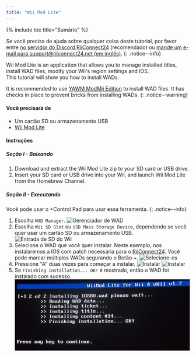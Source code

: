 ```yaml
---
title: "Wii Mod Lite"
---
```


{% include toc title="Sumário" %}

Se você precisa de ajuda sobre qualquer coisa deste tutorial, por favor entre [no servidor do Discord RiiConnect24](https://discord.gg/rc24) (recomendado) ou [mande um e-mail para support@riiconnect24.net (em inglês)](mailto:support@riiconnect24.net).
{: .notice--info}

Wii Mod Lite is an application that allows you to manage installed titles, install WAD files, modify your Wii's region settings and IOS. <br> This tutorial will show you how to install WADs.

It is recommended to use [YAWM ModMii Edition](yawmme) to install WAD files. It has checks in place to prevent bricks from installing WADs.
{: .notice--warning}

#### Você precisará de
* Um cartão SD ou armazenamento USB
* [Wii Mod Lite](https://oscwii.org/library/app/WiiModLite)

#### Instruções

##### Seção I - Baixando

1. Download and extract the Wii Mod Lite zip to your SD card or USB drive.
2. Insert your SD card or USB drive into your Wii, and launch Wii Mod Lite from the Homebrew Channel.

##### Seção II - Executando

Você pode usar o +Control Pad para usar essa ferramenta.
{: .notice--info}

1. Escolha `WAD Manager`. ![Gerenciador de WAD](/images/WiiModLite/2.png)
2. Escolha `Wii SD Slot` ou `USB Mass Storage Device`, dependendo se você quer usar um cartão SD ou armazenamento USB. ![Entrada de SD do Wii](/images/WiiModLite/3.png)
3. Selecione o WAD que você quer instalar. Neste exemplo, nos instalaremos a IOS com patch necessária para o [RiiConnect24](riiconnect24). Você pode marcar múltiplos WADs segurando o Botão +. ![Selecione-os](/images/WiiModLite/4.gif)
4. Pressione "A" duas vezes para começar a instalar. ![Instalar](/images/WiiModLite/5.png) ![Instalar](/images/WiiModLite/6.png)
5. Se `Finishing installation... OK!` é mostrado, então o WAD foi instalado com sucesso. ![Completo](/images/WiiModLite/7.png) 
